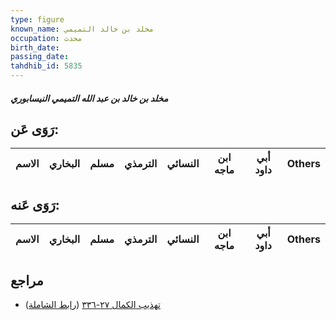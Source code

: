 ```yaml
---
type: figure
known_name: مخلد بن خالد التميمي
occupation: محدث
birth_date:
passing_date:
tahdhib_id: 5835
---
```

##### مخلد بن خالد بن عبد الله التميمي النيسابوري

## رَوَى عَن:
| الاسم | البخاري | مسلم | الترمذي | النسائي | ابن ماجه | أبي داود | Others |
| ----- | ------- | ---- | ------- | ------- | -------- | -------- | ------ |
## رَوَى عَنه:
| الاسم | البخاري | مسلم | الترمذي | النسائي | ابن ماجه | أبي داود | Others |
| ----- | ------- | ---- | ------- | ------- | -------- | -------- | ------ |
## مراجع
- [تهذيب الكمال ٢٧-٣٣٦](obsidian://open?vault=Tahdhib-al-Kamal&file=Figures/٥٨٣٥-مخلد%20بن%20خالد%20بن%20عبد%20الله%20التميمي%20النيسابوري) ([رابط الشاملة](https://shamela.ws/book/3722/14725))